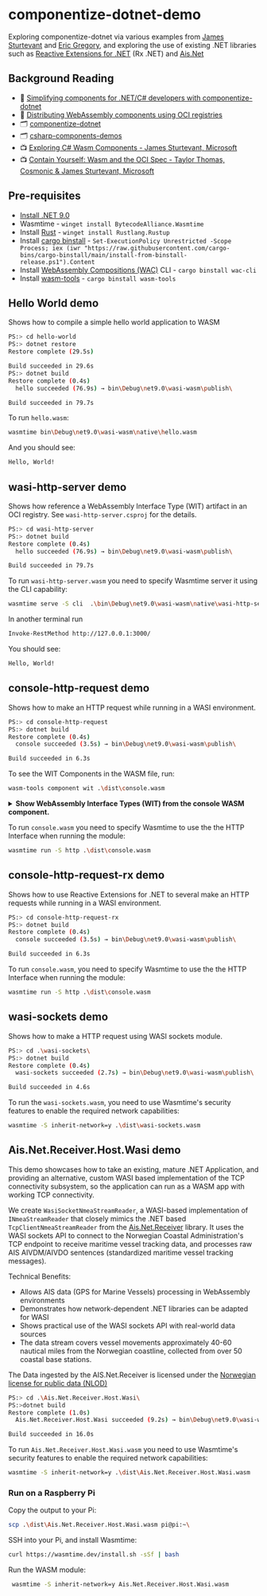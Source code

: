 # componentize-dotnet-demo

Exploring componentize-dotnet via various examples from [James Sturtevant](https://github.com/jsturtevant) and [Eric Gregory](https://github.com/ericgregory), and exploring the use of existing .NET libraries such as [Reactive Extensions for .NET](https://github.com/dotnet/reactive) (Rx .NET) and [Ais.Net](https://github.com/ais-dotnet)

## Background Reading

- 📄 [Simplifying components for .NET/C# developers with componentize-dotnet](https://bytecodealliance.org/articles/simplifying-components-for-dotnet-developers-with-componentize-dotnet)
- 📄 [Distributing WebAssembly components using OCI registries](https://opensource.microsoft.com/blog/2024/09/25/distributing-webassembly-components-using-oci-registries/)
- 🗂️ [componentize-dotnet](https://github.com/bytecodealliance/componentize-dotnet)
- 🗂️ [csharp-components-demos](https://github.com/jsturtevant/csharp-components-demos)
- 📺 [Exploring C# Wasm Components - James Sturtevant, Microsoft](https://www.youtube.com/watch?v=cwWb-bE3c4o)
- 📺 [Contain Yourself: Wasm and the OCI Spec - Taylor Thomas, Cosmonic & James Sturtevant, Microsoft](https://www.youtube.com/watch?v=Y8ZDBOR_2Ms)

## Pre-requisites

- [Install .NET 9.0](https://dotnet.microsoft.com/en-us/download/dotnet/9.0)
- Wasmtime - `winget install BytecodeAlliance.Wasmtime`
- Install [Rust](https://www.rust-lang.org/) - `winget install Rustlang.Rustup `
- Install [cargo binstall](https://github.com/cargo-bins/cargo-binstall) - `Set-ExecutionPolicy Unrestricted -Scope Process; iex (iwr "https://raw.githubusercontent.com/cargo-bins/cargo-binstall/main/install-from-binstall-release.ps1").Content`
- Install [WebAssembly Compositions (WAC)](https://github.com/bytecodealliance/wac) CLI - `cargo binstall wac-cli`
- Install [wasm-tools](https://github.com/bytecodealliance/wasm-tools) - `cargo binstall wasm-tools`

## Hello World demo

Shows how to compile a simple hello world application to WASM

```bash
PS:> cd hello-world
PS:> dotnet restore
Restore complete (29.5s)

Build succeeded in 29.6s
PS:> dotnet build
Restore complete (0.4s)
  hello succeeded (76.9s) → bin\Debug\net9.0\wasi-wasm\publish\

Build succeeded in 79.7s
```

To run `hello.wasm`:

```bash
wasmtime bin\Debug\net9.0\wasi-wasm\native\hello.wasm
```

And you should see:

```bash
Hello, World!
```

## wasi-http-server demo

Shows how reference a WebAssembly Interface Type (WIT) artifact in an OCI registry. See `wasi-http-server.csproj` for the details.

```bash
PS:> cd wasi-http-server
PS:> dotnet build
Restore complete (0.4s)
  hello succeeded (76.9s) → bin\Debug\net9.0\wasi-wasm\publish\

Build succeeded in 79.7s
```

To run `wasi-http-server.wasm` you need to specify Wasmtime server it using the CLI capability:

```bash
wasmtime serve -S cli  .\bin\Debug\net9.0\wasi-wasm\native\wasi-http-server.wasm --addr 127.0.0.1:3000 
```

In another terminal run

```bash
Invoke-RestMethod http://127.0.0.1:3000/   
```

You should see:

```bash
Hello, World!
```

## console-http-request demo

Shows how to make an HTTP request while running in a WASI environment.

```bash
PS:> cd console-http-request
PS:> dotnet build
Restore complete (0.4s)
  console succeeded (3.5s) → bin\Debug\net9.0\wasi-wasm\publish\

Build succeeded in 6.3s
```

To see the WIT Components in the WASM file, run:

```bash
wasm-tools component wit .\dist\console.wasm
```

<details><summary><b>Show WebAssembly Interface Types (WIT) from the console WASM component.</b></summary>

```wit
package root:component;

world root {
  import wasi:cli/environment@0.2.0;
  import wasi:cli/exit@0.2.0;
  import wasi:io/error@0.2.0;
  import wasi:io/poll@0.2.0;
  import wasi:io/streams@0.2.0;
  import wasi:cli/stdin@0.2.0;
  import wasi:cli/stdout@0.2.0;
  import wasi:cli/stderr@0.2.0;
  import wasi:cli/terminal-input@0.2.0;
  import wasi:cli/terminal-output@0.2.0;
  import wasi:cli/terminal-stdin@0.2.0;
  import wasi:cli/terminal-stdout@0.2.0;
  import wasi:cli/terminal-stderr@0.2.0;
  import wasi:clocks/monotonic-clock@0.2.0;
  import wasi:clocks/wall-clock@0.2.0;
  import wasi:filesystem/types@0.2.0;
  import wasi:filesystem/preopens@0.2.0;
  import wasi:sockets/network@0.2.0;
  import wasi:sockets/udp@0.2.0;
  import wasi:sockets/tcp@0.2.0;
  import wasi:random/random@0.2.0;
  import wasi:http/types@0.2.0;
  import wasi:http/outgoing-handler@0.2.0;

  export wasi:cli/run@0.2.0;
}
package wasi:io@0.2.0 {
  interface error {
    resource error;
  }
  interface poll {
    resource pollable;

    poll: func(in: list<borrow<pollable>>) -> list<u32>;
  }
  interface streams {
    use error.{error};
    use poll.{pollable};

    resource input-stream {
      read: func(len: u64) -> result<list<u8>, stream-error>;
      blocking-read: func(len: u64) -> result<list<u8>, stream-error>;
      subscribe: func() -> pollable;
    }

    variant stream-error {
      last-operation-failed(error),
      closed,
    }

    resource output-stream {
      check-write: func() -> result<u64, stream-error>;
      write: func(contents: list<u8>) -> result<_, stream-error>;
      blocking-write-and-flush: func(contents: list<u8>) -> result<_, stream-error>;
      flush: func() -> result<_, stream-error>;
      blocking-flush: func() -> result<_, stream-error>;
      subscribe: func() -> pollable;
    }
  }
}


package wasi:cli@0.2.0 {
  interface environment {
    get-environment: func() -> list<tuple<string, string>>;

    get-arguments: func() -> list<string>;
  }
  interface exit {
    exit: func(status: result);
  }
  interface stdin {
    use wasi:io/streams@0.2.0.{input-stream};

    get-stdin: func() -> input-stream;
  }
  interface stdout {
    use wasi:io/streams@0.2.0.{output-stream};

    get-stdout: func() -> output-stream;
  }
  interface stderr {
    use wasi:io/streams@0.2.0.{output-stream};

    get-stderr: func() -> output-stream;
  }
  interface terminal-input {
    resource terminal-input;
  }
  interface terminal-output {
    resource terminal-output;
  }
  interface terminal-stdin {
    use terminal-input.{terminal-input};

    get-terminal-stdin: func() -> option<terminal-input>;
  }
  interface terminal-stdout {
    use terminal-output.{terminal-output};

    get-terminal-stdout: func() -> option<terminal-output>;
  }
  interface terminal-stderr {
    use terminal-output.{terminal-output};

    get-terminal-stderr: func() -> option<terminal-output>;
  }
  interface run {
    run: func() -> result;
  }
}


package wasi:clocks@0.2.0 {
  interface monotonic-clock {
    use wasi:io/poll@0.2.0.{pollable};

    type duration = u64;

    type instant = u64;

    now: func() -> instant;

    subscribe-instant: func(when: instant) -> pollable;

    subscribe-duration: func(when: duration) -> pollable;
  }
  interface wall-clock {
    record datetime {
      seconds: u64,
      nanoseconds: u32,
    }

    now: func() -> datetime;
  }
}


package wasi:filesystem@0.2.0 {
  interface types {
    use wasi:io/streams@0.2.0.{input-stream, output-stream};
    use wasi:clocks/wall-clock@0.2.0.{datetime};
    use wasi:io/streams@0.2.0.{error};

    resource descriptor {
      read-via-stream: func(offset: filesize) -> result<input-stream, error-code>;
      write-via-stream: func(offset: filesize) -> result<output-stream, error-code>;
      append-via-stream: func() -> result<output-stream, error-code>;
      advise: func(offset: filesize, length: filesize, advice: advice) -> result<_, error-code>;
      get-flags: func() -> result<descriptor-flags, error-code>;
      get-type: func() -> result<descriptor-type, error-code>;
      set-size: func(size: filesize) -> result<_, error-code>;
      read: func(length: filesize, offset: filesize) -> result<tuple<list<u8>, bool>, error-code>;
      read-directory: func() -> result<directory-entry-stream, error-code>;
      stat: func() -> result<descriptor-stat, error-code>;
      stat-at: func(path-flags: path-flags, path: string) -> result<descriptor-stat, error-code>;
      open-at: func(path-flags: path-flags, path: string, open-flags: open-flags, %flags: descriptor-flags) -> result<descriptor, error-code>;
      readlink-at: func(path: string) -> result<string, error-code>;
      unlink-file-at: func(path: string) -> result<_, error-code>;
      metadata-hash: func() -> result<metadata-hash-value, error-code>;
      metadata-hash-at: func(path-flags: path-flags, path: string) -> result<metadata-hash-value, error-code>;
    }

    type filesize = u64;

    enum error-code {
      access,
      would-block,
      already,
      bad-descriptor,
      busy,
      deadlock,
      quota,
      exist,
      file-too-large,
      illegal-byte-sequence,
      in-progress,
      interrupted,
      invalid,
      io,
      is-directory,
      loop,
      too-many-links,
      message-size,
      name-too-long,
      no-device,
      no-entry,
      no-lock,
      insufficient-memory,
      insufficient-space,
      not-directory,
      not-empty,
      not-recoverable,
      unsupported,
      no-tty,
      no-such-device,
      overflow,
      not-permitted,
      pipe,
      read-only,
      invalid-seek,
      text-file-busy,
      cross-device,
    }

    enum advice {
      normal,
      sequential,
      random,
      will-need,
      dont-need,
      no-reuse,
    }

    flags descriptor-flags {
      read,
      write,
      file-integrity-sync,
      data-integrity-sync,
      requested-write-sync,
      mutate-directory,
    }

    enum descriptor-type {
      unknown,
      block-device,
      character-device,
      directory,
      fifo,
      symbolic-link,
      regular-file,
      socket,
    }

    resource directory-entry-stream {
      read-directory-entry: func() -> result<option<directory-entry>, error-code>;
    }

    type link-count = u64;

    record descriptor-stat {
      %type: descriptor-type,
      link-count: link-count,
      size: filesize,
      data-access-timestamp: option<datetime>,
      data-modification-timestamp: option<datetime>,
      status-change-timestamp: option<datetime>,
    }

    flags path-flags {
      symlink-follow,
    }

    flags open-flags {
      create,
      directory,
      exclusive,
      truncate,
    }

    record metadata-hash-value {
      lower: u64,
      upper: u64,
    }

    record directory-entry {
      %type: descriptor-type,
      name: string,
    }

    filesystem-error-code: func(err: borrow<error>) -> option<error-code>;
  }
  interface preopens {
    use types.{descriptor};

    get-directories: func() -> list<tuple<descriptor, string>>;
  }
}


package wasi:sockets@0.2.0 {
  interface network {
    enum error-code {
      unknown,
      access-denied,
      not-supported,
      invalid-argument,
      out-of-memory,
      timeout,
      concurrency-conflict,
      not-in-progress,
      would-block,
      invalid-state,
      new-socket-limit,
      address-not-bindable,
      address-in-use,
      remote-unreachable,
      connection-refused,
      connection-reset,
      connection-aborted,
      datagram-too-large,
      name-unresolvable,
      temporary-resolver-failure,
      permanent-resolver-failure,
    }
  }
  interface udp {
    resource udp-socket;

    resource incoming-datagram-stream;

    resource outgoing-datagram-stream;
  }
  interface tcp {
    use wasi:io/streams@0.2.0.{input-stream, output-stream};
    use network.{error-code};

    resource tcp-socket {
      finish-connect: func() -> result<tuple<input-stream, output-stream>, error-code>;
    }
  }
}


package wasi:random@0.2.0 {
  interface random {
    get-random-bytes: func(len: u64) -> list<u8>;
  }
}


package wasi:http@0.2.0 {
  interface types {
    use wasi:io/streams@0.2.0.{input-stream, output-stream};
    use wasi:io/poll@0.2.0.{pollable};

    resource fields {
      from-list: static func(entries: list<tuple<field-key, field-value>>) -> result<fields, header-error>;
      entries: func() -> list<tuple<field-key, field-value>>;
    }

    type field-key = string;

    type field-value = list<u8>;

    variant header-error {
      invalid-syntax,
      forbidden,
      immutable,
    }

    type headers = fields;

    resource outgoing-request {
      constructor(headers: headers);
      body: func() -> result<outgoing-body>;
      set-method: func(method: method) -> result;
      set-path-with-query: func(path-with-query: option<string>) -> result;
      set-scheme: func(scheme: option<scheme>) -> result;
      set-authority: func(authority: option<string>) -> result;
    }

    resource outgoing-body {
      write: func() -> result<output-stream>;
      finish: static func(this: outgoing-body, trailers: option<trailers>) -> result<_, error-code>;
    }

    variant method {
      get,
      head,
      post,
      put,
      delete,
      connect,
      options,
      trace,
      patch,
      other(string),
    }

    variant scheme {
      HTTP,
      HTTPS,
      other(string),
    }

    resource incoming-response {
      status: func() -> status-code;
      headers: func() -> headers;
      consume: func() -> result<incoming-body>;
    }

    type status-code = u16;

    resource incoming-body {
      %stream: func() -> result<input-stream>;
      finish: static func(this: incoming-body) -> future-trailers;
    }

    resource future-trailers;

    type trailers = fields;

    record DNS-error-payload {
      rcode: option<string>,
      info-code: option<u16>,
    }

    record TLS-alert-received-payload {
      alert-id: option<u8>,
      alert-message: option<string>,
    }

    record field-size-payload {
      field-name: option<string>,
      field-size: option<u32>,
    }

    variant error-code {
      DNS-timeout,
      DNS-error(DNS-error-payload),
      destination-not-found,
      destination-unavailable,
      destination-IP-prohibited,
      destination-IP-unroutable,
      connection-refused,
      connection-terminated,
      connection-timeout,
      connection-read-timeout,
      connection-write-timeout,
      connection-limit-reached,
      TLS-protocol-error,
      TLS-certificate-error,
      TLS-alert-received(TLS-alert-received-payload),
      HTTP-request-denied,
      HTTP-request-length-required,
      HTTP-request-body-size(option<u64>),
      HTTP-request-method-invalid,
      HTTP-request-URI-invalid,
      HTTP-request-URI-too-long,
      HTTP-request-header-section-size(option<u32>),
      HTTP-request-header-size(option<field-size-payload>),
      HTTP-request-trailer-section-size(option<u32>),
      HTTP-request-trailer-size(field-size-payload),
      HTTP-response-incomplete,
      HTTP-response-header-size(field-size-payload),
      HTTP-response-body-size(option<u64>),
      HTTP-response-trailer-section-size(option<u32>),
      HTTP-response-trailer-size(field-size-payload),
      HTTP-response-transfer-coding(option<string>),
      HTTP-response-content-coding(option<string>),
      HTTP-response-timeout,
      HTTP-upgrade-failed,
      HTTP-protocol-error,
      loop-detected,
      configuration-error,
      internal-error(option<string>),
    }

    resource future-incoming-response {
      subscribe: func() -> pollable;
      get: func() -> option<result<result<incoming-response, error-code>>>;
    }

    resource request-options;
  }
  interface outgoing-handler {
    use types.{outgoing-request, request-options, future-incoming-response, error-code};

    handle: func(request: outgoing-request, options: option<request-options>) -> result<future-incoming-response, error-code>;
  }
}
```
</details>

To run `console.wasm` you need to specify Wasmtime to use the the HTTP Interface when running the module:

```bash
wasmtime run -S http .\dist\console.wasm
```

## console-http-request-rx demo

Shows how to use Reactive Extensions for .NET to several make an HTTP requests while running in a WASI environment.

```bash
PS:> cd console-http-request-rx
PS:> dotnet build
Restore complete (0.4s)
  console succeeded (3.5s) → bin\Debug\net9.0\wasi-wasm\publish\

Build succeeded in 6.3s
```

To run `console.wasm`, you need to specify Wasmtime to use the the HTTP Interface when running the module:

```bash
wasmtime run -S http .\dist\console.wasm
```

## wasi-sockets demo

Shows how to make a HTTP request using WASI sockets module.

```bash
PS:> cd .\wasi-sockets\
PS:> dotnet build
Restore complete (0.4s)
  wasi-sockets succeeded (2.7s) → bin\Debug\net9.0\wasi-wasm\publish\

Build succeeded in 4.6s
```

To run the `wasi-sockets.wasm`, you need to use Wasmtime's security features to enable the required network capabilities:

```bash
wasmtime -S inherit-network=y .\dist\wasi-sockets.wasm
```

## Ais.Net.Receiver.Host.Wasi demo

This demo showcases how to take an existing, mature .NET Application, and providing an alternative, custom WASI based implementation of the TCP connectivity subsystem, so the application can run as a WASM app with working TCP connectivity. 

We create `WasiSocketNmeaStreamReader`, a WASI-based implementation of `INmeaStreamReader` that closely mimics the .NET based `TcpClientNmeaStreamReader` from the [Ais.Net.Receiver](https://github.com/ais-dotnet/Ais.Net.Receiver) library. It uses the WASI sockets API to connect to the Norwegian Coastal Administration's TCP endpoint to receive maritime vessel tracking data, and processes raw AIS AIVDM/AIVDO sentences (standardized maritime vessel tracking messages).

Technical Benefits:

- Allows AIS data (GPS for Marine Vessels) processing in WebAssembly environments
- Demonstrates how network-dependent .NET libraries can be adapted for WASI
- Shows practical use of the WASI sockets API with real-world data sources
- The data stream covers vessel movements approximately 40-60 nautical miles from the Norwegian coastline, collected from over 50 coastal base stations.

The Data ingested by the AIS.Net.Receiver is licensed under the [Norwegian license for public data (NLOD)](https://data.norge.no/nlod/en/2.0)

```bash
PS:> cd .\Ais.Net.Receiver.Host.Wasi\
PS:>dotnet build
Restore complete (1.0s)
  Ais.Net.Receiver.Host.Wasi succeeded (9.2s) → bin\Debug\net9.0\wasi-wasm\publish\

Build succeeded in 16.0s
```

To run `Ais.Net.Receiver.Host.Wasi.wasm` you need to use Wasmtime's security features to enable the required network capabilities:

```bash
wasmtime -S inherit-network=y .\dist\Ais.Net.Receiver.Host.Wasi.wasm
```

### Run on a Raspberry Pi

Copy the output to your Pi:

```bash
scp .\dist\Ais.Net.Receiver.Host.Wasi.wasm pi@pi:~\   
```

SSH into your Pi, and install Wasmtime:

```bash
curl https://wasmtime.dev/install.sh -sSf | bash
```

Run the WASM module:

```bash
 wasmtime -S inherit-network=y Ais.Net.Receiver.Host.Wasi.wasm
```